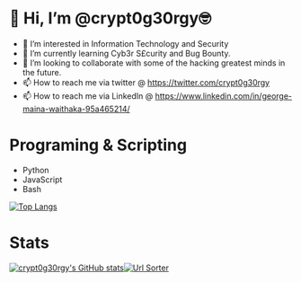 #            👋 Hi, I’m @crypt0g30rgy🤓

- 👀 I’m interested in Information Technology and Security
- 🌱 I’m currently learning Cyb3r S£curity and Bug Bounty.
- 💞️ I’m looking to collaborate with some of the hacking greatest minds in the future. 
- 📫 How to reach me via twitter @ https://twitter.com/crypt0g30rgy
- 📫 How to reach me via LinkedIn @ https://www.linkedin.com/in/george-maina-waithaka-95a465214/

# Programing & Scripting

- Python
- JavaScript
- Bash

[![Top Langs](https://github-readme-stats.vercel.app/api/top-langs/?username=crypt0g30rgy&layout=compact&theme=tokyonight)](https://github.com/anuraghazra/github-readme-stats)

# Stats

[![crypt0g30rgy's GitHub stats](https://github-readme-stats.vercel.app/api?username=crypt0g30rgy&count_private=true&show_icons=true&theme=radical)](https://github.com/anuraghazra/github-readme-stats)[![Url Sorter](https://github-readme-stats.vercel.app/api/pin/?username=crypt0g30rgy&repo=Urls-Sorter&theme=synthwave)](https://github.com/anuraghazra/github-readme-stats)


<!---
g30rgyth3d4rk/g30rgyth3d4rk is a ✨ special ✨ repository because its `README.md` (this file) appears on your GitHub profile.
You can click the Preview link to take a look at your changes.
--->
